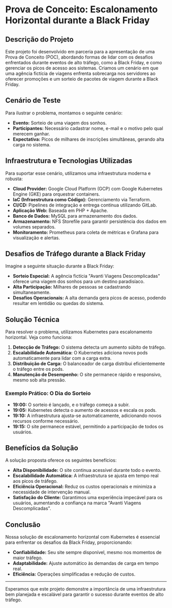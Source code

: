 # Prova de Conceito: Escalonamento Horizontal durante a Black Friday

## Descrição do Projeto

Este projeto foi desenvolvido em parceria para a apresentação de uma Prova de Conceito (POC), abordando formas de lidar com os desafios enfrentados durante eventos de alto tráfego, como a Black Friday, e como gerenciar os picos de acesso aos sistemas. Criamos um cenário em que uma agência fictícia de viagens enfrenta sobrecarga nos servidores ao oferecer promoções e um sorteio de pacotes de viagem durante a Black Friday.

## Cenário de Teste

Para ilustrar o problema, montamos o seguinte cenário:

- **Evento:** Sorteio de uma viagem dos sonhos.
- **Participantes:** Necessário cadastrar nome, e-mail e o motivo pelo qual merecem ganhar.
- **Expectativa:** Picos de milhares de inscrições simultâneas, gerando alta carga no sistema.

## Infraestrutura e Tecnologias Utilizadas

Para suportar esse cenário, utilizamos uma infraestrutura moderna e robusta:

- **Cloud Provider:** Google Cloud Platform (GCP) com Google Kubernetes Engine (GKE) para orquestrar containers.
- **IaC (Infraestrutura como Código):** Gerenciamento via Terraform.
- **CI/CD:** Pipelines de integração e entrega contínua utilizando GitLab.
- **Aplicação Web:** Baseada em PHP + Apache.
- **Banco de Dados:** MySQL para armazenamento dos dados.
- **Armazenamento:** NFS Storefile para garantir persistência dos dados em volumes separados.
- **Monitoramento:** Prometheus para coleta de métricas e Grafana para visualização e alertas.

## Desafios de Tráfego durante a Black Friday

Imagine a seguinte situação durante a Black Friday:

- **Sorteio Especial:** A agência fictícia "Avanti Viagens Descomplicadas" oferece uma viagem dos sonhos para um destino paradisíaco.
- **Alta Participação:** Milhares de pessoas se cadastrando simultaneamente.
- **Desafios Operacionais:** A alta demanda gera picos de acesso, podendo resultar em lentidão ou quedas do sistema.

## Solução Técnica

Para resolver o problema, utilizamos Kubernetes para escalonamento horizontal. Veja como funciona:

1. **Detecção de Tráfego:** O sistema detecta um aumento súbito de tráfego.
2. **Escalabilidade Automática:** O Kubernetes adiciona novos pods automaticamente para lidar com a carga extra.
3. **Distribuição de Carga:** O balanceador de carga distribui eficientemente o tráfego entre os pods.
4. **Manutenção de Desempenho:** O site permanece rápido e responsivo, mesmo sob alta pressão.

### Exemplo Prático: O Dia do Sorteio

- **19:00:** O sorteio é lançado, e o tráfego começa a subir.
- **19:05:** Kubernetes detecta o aumento de acessos e escala os pods.
- **19:10:** A infraestrutura ajusta-se automaticamente, adicionando novos recursos conforme necessário.
- **19:15:** O site permanece estável, permitindo a participação de todos os usuários.

## Benefícios da Solução

A solução proposta oferece os seguintes benefícios:

- **Alta Disponibilidade:** O site continua acessível durante todo o evento.
- **Escalabilidade Automática:** A infraestrutura se ajusta em tempo real aos picos de tráfego.
- **Eficiência Operacional:** Reduz os custos operacionais e minimiza a necessidade de intervenção manual.
- **Satisfação do Cliente:** Garantimos uma experiência impecável para os usuários, aumentando a confiança na marca "Avanti Viagens Descomplicadas".

## Conclusão

Nossa solução de escalonamento horizontal com Kubernetes é essencial para enfrentar os desafios da Black Friday, proporcionando:

- **Confiabilidade:** Seu site sempre disponível, mesmo nos momentos de maior tráfego.
- **Adaptabilidade:** Ajuste automático às demandas de carga em tempo real.
- **Eficiência:** Operações simplificadas e redução de custos.

---

Esperamos que este projeto demonstre a importância de uma infraestrutura bem planejada e escalável para garantir o sucesso durante eventos de alto tráfego.




